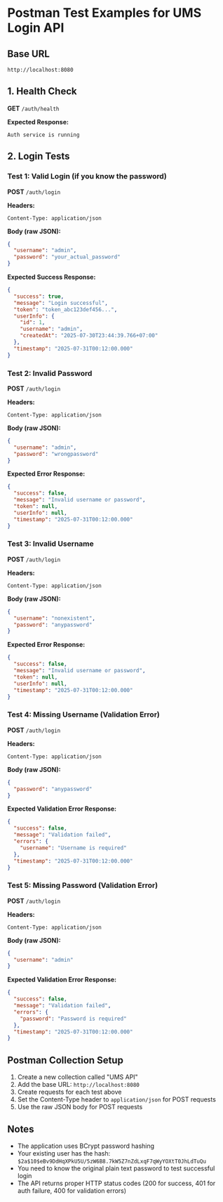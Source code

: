 # Postman Test Examples for UMS Login API

## Base URL

```
http://localhost:8080
```

## 1. Health Check

**GET** `/auth/health`

**Expected Response:**

```
Auth service is running
```

## 2. Login Tests

### Test 1: Valid Login (if you know the password)

**POST** `/auth/login`

**Headers:**

```
Content-Type: application/json
```

**Body (raw JSON):**

```json
{
  "username": "admin",
  "password": "your_actual_password"
}
```

**Expected Success Response:**

```json
{
  "success": true,
  "message": "Login successful",
  "token": "token_abc123def456...",
  "userInfo": {
    "id": 1,
    "username": "admin",
    "createdAt": "2025-07-30T23:44:39.766+07:00"
  },
  "timestamp": "2025-07-31T00:12:00.000"
}
```

### Test 2: Invalid Password

**POST** `/auth/login`

**Headers:**

```
Content-Type: application/json
```

**Body (raw JSON):**

```json
{
  "username": "admin",
  "password": "wrongpassword"
}
```

**Expected Error Response:**

```json
{
  "success": false,
  "message": "Invalid username or password",
  "token": null,
  "userInfo": null,
  "timestamp": "2025-07-31T00:12:00.000"
}
```

### Test 3: Invalid Username

**POST** `/auth/login`

**Headers:**

```
Content-Type: application/json
```

**Body (raw JSON):**

```json
{
  "username": "nonexistent",
  "password": "anypassword"
}
```

**Expected Error Response:**

```json
{
  "success": false,
  "message": "Invalid username or password",
  "token": null,
  "userInfo": null,
  "timestamp": "2025-07-31T00:12:00.000"
}
```

### Test 4: Missing Username (Validation Error)

**POST** `/auth/login`

**Headers:**

```
Content-Type: application/json
```

**Body (raw JSON):**

```json
{
  "password": "anypassword"
}
```

**Expected Validation Error Response:**

```json
{
  "success": false,
  "message": "Validation failed",
  "errors": {
    "username": "Username is required"
  },
  "timestamp": "2025-07-31T00:12:00.000"
}
```

### Test 5: Missing Password (Validation Error)

**POST** `/auth/login`

**Headers:**

```
Content-Type: application/json
```

**Body (raw JSON):**

```json
{
  "username": "admin"
}
```

**Expected Validation Error Response:**

```json
{
  "success": false,
  "message": "Validation failed",
  "errors": {
    "password": "Password is required"
  },
  "timestamp": "2025-07-31T00:12:00.000"
}
```

## Postman Collection Setup

1. Create a new collection called "UMS API"
2. Add the base URL: `http://localhost:8080`
3. Create requests for each test above
4. Set the Content-Type header to `application/json` for POST requests
5. Use the raw JSON body for POST requests

## Notes

- The application uses BCrypt password hashing
- Your existing user has the hash: `$2a$10$eBv9DdHqXPkU5U/5zW6B8.7kW5Z7nZdLxqF7qWyYOXtT0JhLdTuQu`
- You need to know the original plain text password to test successful login
- The API returns proper HTTP status codes (200 for success, 401 for auth failure, 400 for validation errors)
